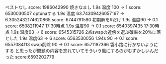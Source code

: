 ベストなし score: 1986042990
焼きなまし 1.9s 温度 100 -> 1 score: 6530030507
optunaする 1.9s 温度 63.74309426057167 -> 6.3052432174620865 score: 6744791590
初期解をRだけ 1.9s 温度90 -> 0.1 score: 6508211947
17:30時点 1.9s 温度90 -> 0.1 score: 6540397435
17:30時点 1.9s 温度63 -> 6 score: 6545315726
2点swapの近傍を選ぶ確率を20%に落とした 1.9s 温度63 -> 6 score: 6563530056
1.94s 90 -> 0.1 score: 6557084113
swap削除 90 -> 0.1 score: 6571187366
袋小路に行かないようにする と思ったが問題の内容を忘れていてそういう風にするのがむずかしいんだった score:6593202779